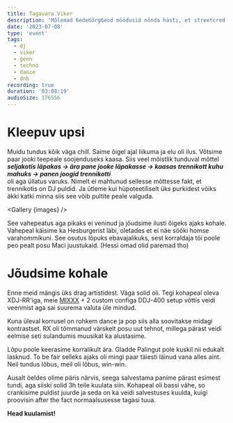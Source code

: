```yaml
---
title: Tagavara Viker
description: 'Mõlemad 6ede6õrg6eod möödusid nõnda hästi, et streetcred lendab lakke. Nii saimegi Vikerpeol genni alla korusele seti. Plaanitud DJd ei saanud tulla ja soovitusega tuligi postkasti pakkumine.'
date: '2023-07-08'
type: 'event'
tags:
  - dj
  - viker
  - genn
  - techno
  - dance
  - dnb
recording: true
duration: '03:08:19'
audioSize: 176556
---
```


<script>
 import pic1 from '$lib/assets/2023-07-08_1.jpg?as=run'
 import pic2 from '$lib/assets/2023-07-08_2.jpg?as=run'
 import Gallery from '$lib/components/Gallery.svelte';

 const images = [{
         src:pic1,
         alt:"Mõlemad monospacee liikmed tänaval. RX kükitab paremal pool ja avab nüüdseks poolikut siidri purki. Vasakul pool hoiab Mimmu kleepuvat DJ pulti.", 
         link: {
             href:'https://www.instagram.com/prodhannes/',
             text: "@prodhannes"
        }  
     }]

 const images2 = [{
     src: pic2,
     alt:'Prodhannese tehtud selfie, mille taustal on mõlemad monospacee liikmed.',
     link: {
             href:'https://www.instagram.com/prodhannes/',
             text: "@prodhannes"  
     }
 }]

</script>

# Kleepuv upsi

Muidu tundus kõik väga chill. Saime õigel ajal liikuma ja elu oli ilus. Võtsime paar jooki teepeale soojenduseks kaasa. Siis veel mõistlik tunduval mõttel  
**_seljakotis läpakas -> ära pane jooke läpakasse -> kaasas trennikott kuhu mahuks -> panen joogid trennikotti_**  
oli aga üllatus varuks. Nimelt ei mahtunud sellesse mõttesse fakt, et trennikotis on DJ puldid. Ja ütleme kui hüpoteetiliselt üks purkidest võiks äkki katki minna siis see võib pultite peale valguda.

<Gallery {images} />

See vahepeatus aga pikaks ei veninud ja jõudsime ilusti õigeks ajaks kohale. Vahepeal käisime ka Hesburgerist läbi, oletades et ei näe sööki homse varahommikuni. See osutus lõpuks ebavajalikuks, sest korraldaja tõi poole peo pealt posu Maci juustukaid. (Hessi omad olid paremad tho)

# Jõudsime kohale

Enne meid mängis üks drag artistidest. Väga solid oli. Tegi kohapeal oleva XDJ-RR'iga, meie [MIXXX](https://mixxx.org/) + 2 custom configa DDJ-400 setup võttis veidi veenmist aga sai suurema valuta üle mindud.

<Gallery images={images2} />

Kuna üleval korrusel on rohkem dance ja pop siis alla soovitakse midagi kontrastset. RX oli tõmmanud värskelt posu uut tehnot, millega pärast veidi eelmise seti sulandumis muusikat ka alustasime.

Lõpu poole keerasime korralikult ära. Gladde Palingut pole kuskil nii edukalt lasknud. To be fair selleks ajaks oli mingi paar täiesti läinud vana alles aint. Neil tundus lõbus, meil oli lõbus, win-win.

Ausalt öeldes olime päris närvis, seega salvestama panime pärast esimest tundi, aga siiski solid 3h teile kuulata siin. Kohapeal oli bassi vähe, so crankisime puldist juurde ja seda on ka veidi salvestuses kuulda, kuigi proovisin after the fact normaalsusesse tagasi tuua.

**Head kuulamist!**
